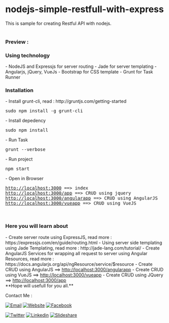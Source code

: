 # nodejs-simple-restfull-with-express
This is sample for creating Restful API with nodejs.</br></br>

<h3>Preview :</h3>

<h3>Using technology</h3>
- NodeJS and Expressjs for server routing
- Jade for server templating
- Angularjs, jQuery, VueJs
- Bootstrap for CSS template
- Grunt for Task Runner

<br/>
<h3>Installation</h3>
- Install grunt-cli, read : http://gruntjs.com/getting-started
<pre>
sudo npm install -g grunt-cli
</pre>
- Install depedency
<pre>
sudo npm install
</pre>
- Run Task
<pre>
grunt --verbose
</pre>
- Run project
<pre>
npm start
</pre>
- Open in Browser
<pre>
<a href="http://localhost:3000">http://localhost:3000</a> ==> index
<a href="http://localhost:3000/app">http://localhost:3000/app</a> ==> CRUD using jquery
<a href="http://localhost:3000/angularapp">http://localhost:3000/angularapp</a> ==> CRUD using AngularJS
<a href="http://localhost:3000/vueapp">http://localhost:3000/vueapp</a> ==> CRUD using VueJS
</pre>

<br/>
<h3>Here you will learn about</h3>
- Create server route using ExpressJS, read more : https://expressjs.com/en/guide/routing.html
- Using server side templating using Jade Templating, read more : http://jade-lang.com/tutorial/
- Create AngularJS Services for wrapping all request to server using Angular Resources, read more : https://docs.angularjs.org/api/ngResource/service/$resource
- Create CRUD using AngularJS ==> <a href="http://localhost:3000/angularapp">http://localhost:3000/angularapp</a>
- Create CRUD using VueJS ==> <a href="http://localhost:3000/vueapp">http://localhost:3000/vueapp</a>
- Create CRUD using JQuery ==> <a href="http://localhost:3000/app">http://localhost:3000/app</a>

</br>
**Hope will usefull for you all.**

Contact Me :

[![Email](https://img.shields.io/badge/mazipanneh-Email-yellow.svg?maxAge=3600)](mailto:mazipanneh@gmail.com) 
[![Website](https://img.shields.io/badge/mazipanneh-Blog-brightgreen.svg?maxAge=3600)](https://mazipanneh.com/blog/)
[![Facebook](https://img.shields.io/badge/mazipanneh-Facebook-blue.svg?maxAge=3600)](https://facebook.com/mazipanneh) 

[![Twitter](https://img.shields.io/badge/Maz_Ipan-Twitter-55acee.svg?maxAge=3600)](https://twitter.com/Maz_Ipan) 
[![Linkedin](https://img.shields.io/badge/irfanmaulanamazipan-Linkedin-0077b5.svg?maxAge=3600)](https://id.linkedin.com/in/irfanmaulanamazipan) 
[![Slideshare](https://img.shields.io/badge/IrfanMaulana21-Slideshare-0077b5.svg?maxAge=3600)](https://www.slideshare.net/IrfanMaulana21) 



